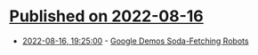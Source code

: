 # [Published on 2022-08-16](index.md)

* [2022-08-16, 19:25:00](https://hardware.slashdot.org/story/22/08/16/1747211/google-demos-soda-fetching-robots?utm_source=rss1.0mainlinkanon&utm_medium=feed) - [Google Demos Soda-Fetching Robots](https://hardware.slashdot.org/story/22/08/16/1747211/google-demos-soda-fetching-robots?utm_source=rss1.0mainlinkanon&utm_medium=feed)
